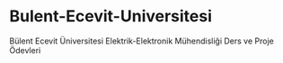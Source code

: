 # Bulent-Ecevit-Universitesi
Bülent Ecevit Üniversitesi Elektrik-Elektronik Mühendisliği Ders ve Proje Ödevleri
